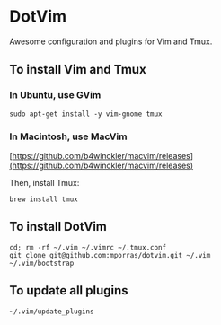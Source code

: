 # DotVim

Awesome configuration and plugins for Vim and Tmux.


## To install Vim and Tmux


### In Ubuntu, use GVim

````
sudo apt-get install -y vim-gnome tmux
````


### In Macintosh, use MacVim

[https://github.com/b4winckler/macvim/releases](https://github.com/b4winckler/macvim/releases)

Then, install Tmux:
````
brew install tmux
````


## To install DotVim

````
cd; rm -rf ~/.vim ~/.vimrc ~/.tmux.conf
git clone git@github.com:mporras/dotvim.git ~/.vim
~/.vim/bootstrap
````


## To update all plugins

````
~/.vim/update_plugins
````
